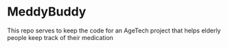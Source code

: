 # MeddyBuddy
This repo serves to keep the code for an AgeTech project that helps elderly people keep track of their medication
